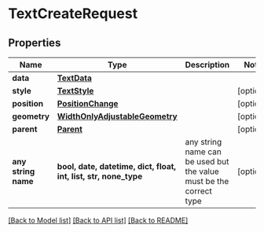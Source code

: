 # TextCreateRequest


## Properties
Name | Type | Description | Notes
------------ | ------------- | ------------- | -------------
**data** | [**TextData**](TextData.md) |  | 
**style** | [**TextStyle**](TextStyle.md) |  | [optional] 
**position** | [**PositionChange**](PositionChange.md) |  | [optional] 
**geometry** | [**WidthOnlyAdjustableGeometry**](WidthOnlyAdjustableGeometry.md) |  | [optional] 
**parent** | [**Parent**](Parent.md) |  | [optional] 
**any string name** | **bool, date, datetime, dict, float, int, list, str, none_type** | any string name can be used but the value must be the correct type | [optional]

[[Back to Model list]](../README.md#documentation-for-models) [[Back to API list]](../README.md#documentation-for-api-endpoints) [[Back to README]](../README.md)


